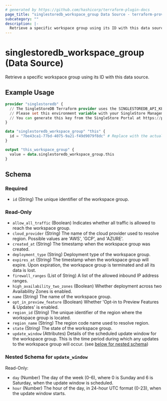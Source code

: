 ```yaml
---
# generated by https://github.com/hashicorp/terraform-plugin-docs
page_title: "singlestoredb_workspace_group Data Source - terraform-provider-singlestoredb"
subcategory: ""
description: |-
  Retrieve a specific workspace group using its ID with this data source.
---
```


# singlestoredb_workspace_group (Data Source)

Retrieve a specific workspace group using its ID with this data source.

## Example Usage

```terraform
provider "singlestoredb" {
  // The SingleStoreDB Terraform provider uses the SINGLESTOREDB_API_KEY environment variable for authentication. 
  // Please set this environment variable with your SingleStore Management API key.
  // You can generate this key from the SingleStore Portal at https://portal.singlestore.com/organizations/org-id/api-keys.
}

data "singlestoredb_workspace_group" "this" {
  id = "7be43ca1-77bd-4075-9a21-f49d9079f8dc" # Replace with the actual ID of the workspace group.
}

output "this_workspace_group" {
  value = data.singlestoredb_workspace_group.this
}
```

<!-- schema generated by tfplugindocs -->
## Schema

### Required

- `id` (String) The unique identifier of the workspace group.

### Read-Only

- `allow_all_traffic` (Boolean) Indicates whether all traffic is allowed to reach the workspace group.
- `cloud_provider` (String) The name of the cloud provider used to resolve region. Possible values are 'AWS', 'GCP', and 'AZURE'.
- `created_at` (String) The timestamp when the workspace group was created.
- `deployment_type` (String) Deployment type of the workspace group.
- `expires_at` (String) The timestamp when the workspace group will expire. Upon expiration, the workspace group is terminated and all its data is lost.
- `firewall_ranges` (List of String) A list of the allowed inbound IP address ranges.
- `high_availability_two_zones` (Boolean) Whether deployment across two Availability Zones is enabled.
- `name` (String) The name of the workspace group.
- `opt_in_preview_feature` (Boolean) Whether 'Opt-in to Preview Features & Updates' is enabled.
- `region_id` (String) The unique identifier of the region where the workspace group is located.
- `region_name` (String) The region code name used to resolve region.
- `state` (String) The state of the workspace group.
- `update_window` (Attributes) Details of the scheduled update window for the workspace group. This is the time period during which any updates to the workspace group will occur. (see [below for nested schema](#nestedatt--update_window))

<a id="nestedatt--update_window"></a>
### Nested Schema for `update_window`

Read-Only:

- `day` (Number) The day of the week (0-6), where 0 is Sunday and 6 is Saturday, when the update window is scheduled.
- `hour` (Number) The hour of the day, in 24-hour UTC format (0-23), when the update window starts.


